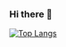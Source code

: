 ### Hi there 👋
[![Top Langs](https://github-readme-stats.vercel.app/api/top-langs/?username=SotaChambers
)](https://github.com/anuraghazra/github-readme-stats)
<!--
**SotaChambers/SotaChambers** is a ✨ _special_ ✨ repository because its `README.md` (this file) appears on your GitHub profile.

Here are some ideas to get you started:

- 🔭 I’m currently working on ...
- 🌱 I’m currently learning ...
- 👯 I’m looking to collaborate on ...
- 🤔 I’m looking for help with ...
- 💬 Ask me about ...
- 📫 How to reach me: ...
- 😄 Pronouns: ...
- ⚡ Fun fact: ...
-->
